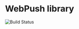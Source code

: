 WebPush library
=========
![Build Status](https://travis-ci.org/Kaznadzey/WebPush.svg?branch=master)
